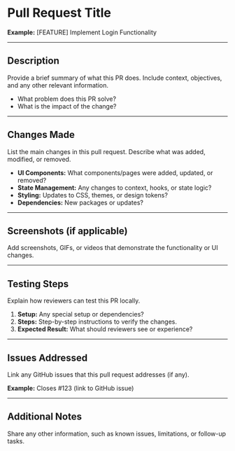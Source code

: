 # Pull Request Title

**Example:** [FEATURE] Implement Login Functionality

---

## Description

Provide a brief summary of what this PR does. Include context, objectives, and any other relevant information.

- What problem does this PR solve?
- What is the impact of the change?

---

## Changes Made

List the main changes in this pull request. Describe what was added, modified, or removed.

- **UI Components:** What components/pages were added, updated, or removed?
- **State Management:** Any changes to context, hooks, or state logic?
- **Styling:** Updates to CSS, themes, or design tokens?
- **Dependencies:** New packages or updates?

---

## Screenshots (if applicable)

Add screenshots, GIFs, or videos that demonstrate the functionality or UI changes.

---

## Testing Steps

Explain how reviewers can test this PR locally.

1. **Setup:** Any special setup or dependencies?
2. **Steps:** Step-by-step instructions to verify the changes.
3. **Expected Result:** What should reviewers see or experience?

---

## Issues Addressed

Link any GitHub issues that this pull request addresses (if any).

**Example:** Closes #123 (link to GitHub issue)

---

## Additional Notes

Share any other information, such as known issues, limitations, or follow-up tasks.
